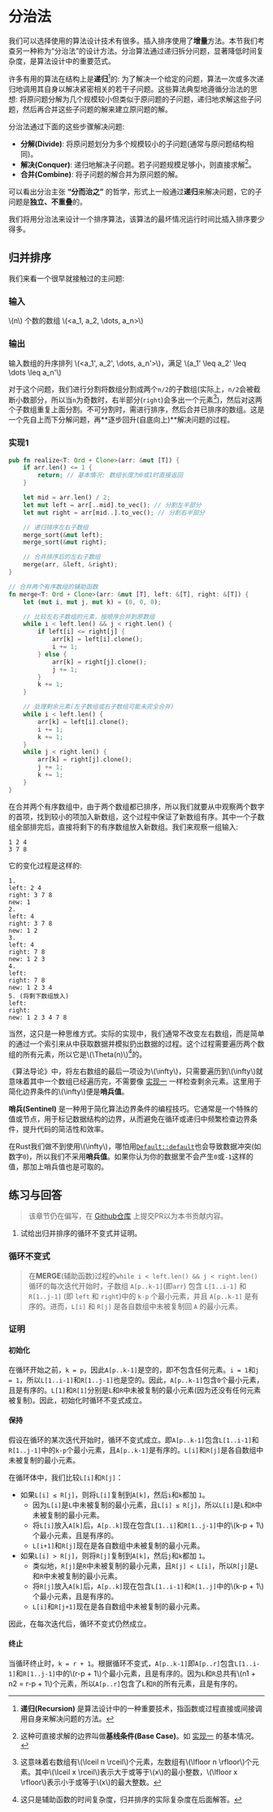 # 分治法
我们可以选择使用的算法设计技术有很多。插入排序使用了**增量**方法。本节我们考查另一种称为“分治法”的设计方法。分治算法通过递归拆分问题，显著降低时间复杂度，是算法设计中的重要范式。

许多有用的算法在结构上是**递归**[^note1]的: 为了解决一个给定的问题，算法一次或多次递归地调用其自身以解决紧密相关的若干子问题。这些算法典型地遵循分治法的思想: 将原问题分解为几个规模较小但类似于原问题的子问题，递归地求解这些子问题，然后再合并这些子问题的解来建立原问题的解。

分治法通过下面的这些步骤解决问题:
- **分解(Divide)**: 将原问题划分为多个规模较小的子问题(通常与原问题结构相同)。
- **解决(Conquer)**: 递归地解决子问题。若子问题规模足够小，则直接求解[^note2]。
- **合并(Combine)**: 将子问题的解合并为原问题的解。

可以看出分治主张 **“分而治之”** 的哲学，形式上一般通过**递归**来解决问题，它的子问题是**独立、不重叠**的。

我们将用分治法来设计一个排序算法，该算法的最坏情况运行时间比插入排序要少得多。
## 归并排序
我们来看一个很早就接触过的主问题:
### 输入
\\(n\\) 个数的数组 \\(<a_1, a_2, \dots, a_n>\\)
### 输出
输入数组的升序排列 \\(<a_1', a_2', \dots, a_n'>\\)，满足 \\(a_1' \leq a_2' \leq \dots \leq a_n'\\)

对于这个问题，我们进行分割将数组分割成两个`n/2`的子数组(实际上，`n/2`会被截断小数部分，所以当`n`为奇数时，右半部分(`right`)会多出一个元素[^note3])，然后对这两个子数组重复上面分割。不可分割时，需进行排序，然后合并已排序的数组。这是一个先自上而下分解问题，再**逐步回升(自底向上)**解决问题的过程。
### 实现1
```rs
pub fn realize<T: Ord + Clone>(arr: &mut [T]) {
    if arr.len() <= 1 {
        return; // 基本情况: 数组长度为0或1时直接返回
    }

    let mid = arr.len() / 2;
    let mut left = arr[..mid].to_vec(); // 分割左半部分
    let mut right = arr[mid..].to_vec(); // 分割右半部分

    // 递归排序左右子数组
    merge_sort(&mut left);
    merge_sort(&mut right);

    // 合并排序后的左右子数组
    merge(arr, &left, &right);
}

// 合并两个有序数组的辅助函数
fn merge<T: Ord + Clone>(arr: &mut [T], left: &[T], right: &[T]) {
    let (mut i, mut j, mut k) = (0, 0, 0);

    // 比较左右子数组的元素，按顺序合并到原数组
    while i < left.len() && j < right.len() {
        if left[i] <= right[j] {
            arr[k] = left[i].clone();
            i += 1;
        } else {
            arr[k] = right[j].clone();
            j += 1;
        }
        k += 1;
    }

    // 处理剩余元素(左子数组或右子数组可能未完全合并)
    while i < left.len() {
        arr[k] = left[i].clone();
        i += 1;
        k += 1;
    }
    while j < right.len() {
        arr[k] = right[j].clone();
        j += 1;
        k += 1;
    }
}
```
在合并两个有序数组中，由于两个数组都已排序，所以我们就要从中观察两个数字的首项，找到较小的项加入新数组，这个过程中保证了新数组有序。其中一个子数组全部排完后，直接将剩下的有序数组放入新数组。我们来观察一组输入:
```text
1 2 4
3 7 8
```
它的变化过程是这样的:
```text
1.
left: 2 4
right: 3 7 8
new: 1
2.
left: 4
right: 3 7 8
new: 1 2
3.
left: 4
right: 7 8
new: 1 2 3
4.
left: 
right: 7 8
new: 1 2 3 4
5. (将剩下数组放入)
left:
right:
new: 1 2 3 4 7 8
```
当然，这只是一种思维方式。实际的实现中，我们通常不改变左右数组，而是简单的通过一个索引来从中获取数据并模拟扔出数据的过程。这个过程需要遍历两个数组的所有元素，所以它是\\(\Theta(n)\\)[^note4]的。

《算法导论》中，将左右数组的最后一项设为\\(\infty\\)，只需要遍历到\\(\infty\\)就意味着其中一个数组已经遍历完，不需要像 [实现一](#实现一) 一样检查剩余元素。这里用于简化边界条件的\\(\infty\\)便是**哨兵值**。

**哨兵(Sentinel)** 是一种用于简化算法边界条件的编程技巧。它通常是一个特殊的值或节点，用于标记数据结构的边界，从而避免在循环或递归中频繁检查边界条件，提升代码的简洁性和效率。

在Rust我们做不到使用\\(\infty\\)，哪怕用[`Default::default`](https://rustwiki.org/zh-CN/std/default/trait.Default.html#tymethod.default)也会导致数据冲突(如数字`0`)，所以我们不采用**哨兵值**。如果你认为你的数据里不会产生`0`或`-1`这样的值，那加上哨兵值也是可取的。

## 练习与回答
> 该章节仍在偏写，在 [Github仓库](https://github.com/TickPoints/algorithm_learning) 上提交PR以为本书贡献内容。

1. 试给出归并排序的循环不变式并证明。
### 循环不变式
> 在**MERGE**(辅助函数)过程的`while i < left.len() && j < right.len()`循环的每次迭代开始时，子数组 `A[p..k-1]`(即`arr`) 包含 `L[1..i-1]` 和 `R[1..j-1]` (即 `left` 和 `right`)中的 `k-p` 个最小元素，并且 `A[p..k-1]` 是有序的。进而，`L[i]` 和 `R[j]` 是各自数组中未被复制回 `A` 的最小元素。

### 证明
#### 初始化
在循环开始之前，`k = p`，因此`A[p..k-1]`是空的，即不包含任何元素。`i = 1`和`j = 1`，所以`L[1..i-1]`和`R[1..j-1]`也是空的。因此，`A[p..k-1]`包含`0`个最小元素，且是有序的。`L[1]`和`R[1]`分别是`L`和`R`中未被复制的最小元素(因为还没有任何元素被复制)。因此，初始化时循环不变式成立。
#### 保持
假设在循环的某次迭代开始时，循环不变式成立。即`A[p..k-1]`包含`L[1..i-1]`和`R[1..j-1]`中的`k-p`个最小元素，且`A[p..k-1]`是有序的。`L[i]`和`R[j]`是各自数组中未被复制的最小元素。

在循环体中，我们比较`L[i]`和`R[j]`：

- 如果`L[i] ≤ R[j]`，则将`L[i]`复制到`A[k]`，然后`i`和`k`都加 `1`。
    - 因为`L[i]`是`L`中未被复制的最小元素，且`L[i] ≤ R[j]`，所以`L[i]`是`L`和`R`中未被复制的最小元素。
    - 将`L[i]`放入`A[k]`后，`A[p..k]`现在包含`L[1..i]`和`R[1..j-1]`中的\\(k-p + 1\\)个最小元素，且是有序的。
    - `L[i+1]`和`R[j]`现在是各自数组中未被复制的最小元素。
- 如果`L[i] > R[j]`，则将`R[j]`复制到`A[k]`，然后`j`和`k`都加 `1`。
    - 类似地，`R[j]`是`R`中未被复制的最小元素，且`R[j] < L[i]`，所以`R[j]`是`L`和`R`中未被复制的最小元素。
    - 将`R[j]`放入`A[k]`后，`A[p..k]`现在包含`L[1..i-1]`和`R[1..j]`中的\\(k-p + 1\\)个最小元素，且是有序的。
    - `L[i]`和`R[j+1]`现在是各自数组中未被复制的最小元素。

因此，在每次迭代后，循环不变式仍然成立。
#### 终止
当循环终止时，`k = r + 1`。根据循环不变式，`A[p..k-1]`即`A[p..r]`包含`L[1..i-1]`和`R[1..j-1]`中的\\(r-p + 1\\)个最小元素，且是有序的。因为`L`和`R`总共有\\(n1 + n2 = r-p + 1\\)个元素，所以`A[p..r]`包含了`L`和`R`的所有元素，且是有序的。

[^note1]: **递归(Recursion)** 是算法设计中的一种重要技术，指函数或过程直接或间接调用自身来解决问题的方法。

[^note2]: 这种可直接求解的边界叫做**基线条件(Base Case)**。如 [实现一](#实现一) 的基本情况。

[^note3]: 这意味着右数组有\\(\lceil n \rceil\\)个元素，左数组有\\(\lfloor n \rfloor\\)个元素。其中\\(\lceil x \rceil\\)表示大于或等于\\(x\\)的最小整数，\\(\lfloor x \rfloor\\)表示小于或等于\\(x\\)的最大整数。

[^note4]: 这只是辅助函数的时间复杂度，归并排序的实际复杂度在后面解答。

